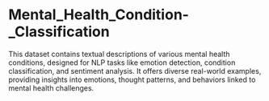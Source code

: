 # Mental_Health_Condition-_Classification
This dataset contains textual descriptions of various mental health conditions, designed for NLP tasks like emotion detection, condition classification, and sentiment analysis. It offers diverse real-world examples, providing insights into emotions, thought patterns, and behaviors linked to mental health challenges.
